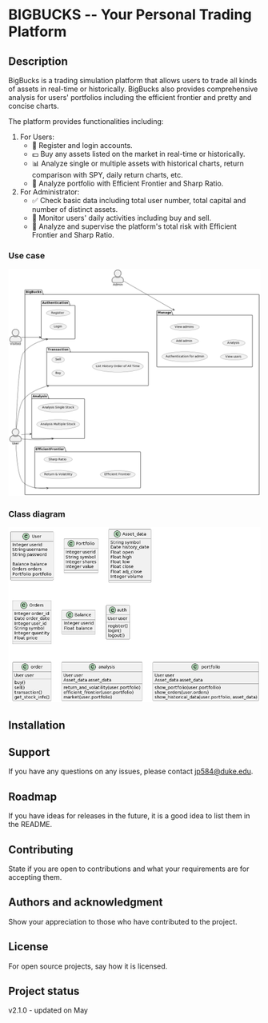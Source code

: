 # BIGBUCKS -- Your Personal Trading Platform

## Description
BigBucks is a trading simulation platform that allows users to trade all kinds of assets in real-time or historically. BigBucks also provides comprehensive analysis for users' portfolios including the efficient frontier and pretty and concise charts. 

The platform provides functionalities including:
1. For Users:
   - 👤 Register and login accounts.
   - 💵 Buy any assets listed on the market in real-time or historically.
   - 📊 Analyze single or multiple assets with historical charts, return comparison with SPY, daily return charts, etc.
   - 🔎 Analyze portfolio with Efficient Frontier and Sharp Ratio.
2. For Administrator:
   - ✅ Check basic data including total user number, total capital and number of distinct assets.
   - 👀 Monitor users' daily activities including buy and sell.
   - 🔎 Analyze and supervise the platform's total risk with Efficient Frontier and Sharp Ratio.

### Use case 
![](https://github.com/PengJuan-AI/BigBucks/blob/main/Sprint6/sprint6_usecase.png)

### Class diagram
![](https://github.com/PengJuan-AI/BigBucks/blob/main/Sprint6/sprint6_class_diagram.png)

## Installation


## Support
If you have any questions on any issues, please contact jp584@duke.edu.

## Roadmap
If you have ideas for releases in the future, it is a good idea to list them in the README.

## Contributing
State if you are open to contributions and what your requirements are for accepting them.

## Authors and acknowledgment
Show your appreciation to those who have contributed to the project.

## License
For open source projects, say how it is licensed.

## Project status
v2.1.0 - updated on May
